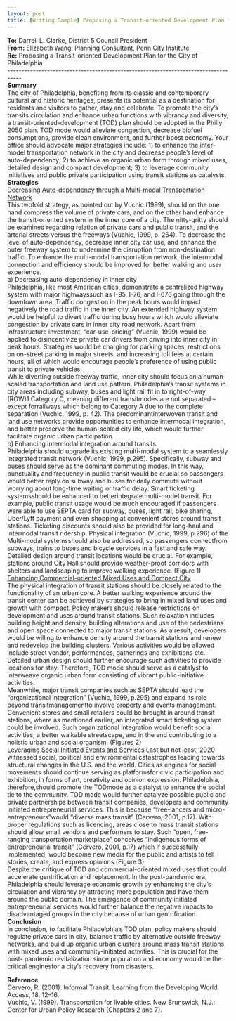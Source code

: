 ```yaml
---
layout: post
title: [Writing Sample] Proposing a Transit-oriented Development Plan for the City of Philadelphia
---
```



**To:** Darrell L. Clarke, District 5 Council President <br>
**From:** Elizabeth Wang, Planning Consultant, Penn City Institute <br>
**Re:** Proposing a Transit-oriented Development Plan for the City of Philadelphia <br>
----------------------------------------------------------------------------------- <br>
**Summary** <br>
The city of Philadelphia, benefiting from its classic and contemporary cultural and historic
heritages, presents its potential as a destination for residents and visitors to gather, stay and celebrate.
To promote the city’s transits circulation and enhance urban functions with vibrancy and diversity, a
transit-oriented-development (TOD) plan should be adopted in the Philly 2050 plan. TOD mode would
alleviate congestion, decrease biofuel consumptions, provide clean environment, and further boost
economy. Your office should advocate major strategies include: 1) to enhance the inter-model
transportation network in the city and decrease people’s level of auto-dependency; 2) to achieve an
organic urban form through mixed uses, detailed design and compact development; 3) to leverage
community initiatives and public private participation using transit stations as catalysts. <br>
**Strategies** <br>
<ins>Decreasing Auto-dependency through a Multi-modal Transportation Network</ins> <br>
This twofold strategy, as pointed out by Vuchic (1999), should on the one hand compress the
volume of private cars, and on the other hand enhance the transit-oriented system in the inner core of a
city. The nitty-gritty should be examined regarding relation of private cars and public transit, and the
arterial streets versus the freeways (Vuchic, 1999, p. 264). To decrease the level of auto-dependency,
decrease inner city car use, and enhance the outer freeway system to undermine the disruption from
non-destination traffic. To enhance the multi-modal transportation network, the intermodal connection
and efficiency should be improved for better walking and user experience. <br>
a) Decreasing auto-dependency in inner city <br>
Philadelphia, like most American cities, demonstrate a centralized highway system with major
highwayssuch as I-95, I-76, and I-676 going through the downtown area. Traffic congestion in the peak
hours would impact negatively the road traffic in the inner city. An extended highway system would be
helpful to divert traffic during busy hours which would alleviate congestion by private cars in inner city
road network. Apart from infrastructure investment, “car-use-pricing” (Vuchic, 1999) would be applied
to disincentivize private car drivers from driving into inner city in peak hours. Strategies would be
charging for parking spaces, restrictions on on-street parking in major streets, and increasing toll fees at
certain hours, all of which would encourage people’s preference of using public transit to private
vehicles. <br>
While diverting outside freeway traffic, inner city should focus on a human-scaled
transportation and land use pattern. Philadelphia’s transit systems in city areas including subway, buses
and light rail fit in to right-of-way (ROW)1 Category C, meaning different transitmodes are not separated
– except forrailways which belong to Category A due to the complete separation (Vuchic, 1999, p. 42).
The predominantinterwoven transit and land use networks provide opportunities to enhance
intermodal integration, and better preserve the human-scaled city life, which would further facilitate
organic urban participation. <br>
b) Enhancing intermodal integration around transits <br>
Philadelphia should upgrade its existing multi-modal system to a seamlessly integrated transit
network (Vuchic, 1999, p.295). Specifically, subway and buses should serve as the dominant commuting
modes. In this way, punctuality and frequency in public transit would be crucial so passengers would
better reply on subway and buses for daily commute without worrying about long-time waiting or traffic
delay. Smart ticketing systemsshould be enhanced to betterintegrate multi-model transit. For example,
public transit usage would be much encouraged if passengers were able to use SEPTA card for subway,
buses, light rail, bike sharing, Uber/Lyft payment and even shopping at convenient stores around transit
stations. Ticketing discounts should also be provided for long-haul and intermodal transit ridership.
Physical integration (Vuchic, 1999, p.296) of the Multi-modal systemsshould also be addressed,
so passengers connectfrom subways, trains to buses and bicycle services in a fast and safe way. Detailed
design around transit locations would be crucial. For example, stations around City Hall should provide
weather-proof corridors with shelters and landscaping to improve walking experience. (Figure 1) <br>
<ins>Enhancing Commercial-oriented Mixed Uses and Compact City</ins> <br>
The physical integration of transit stations should be closely related to the functionality of an
urban core. A better walking experience around the transit center can be achieved by strategies to bring
in mixed land uses and growth with compact. Policy makers should release restrictions on development
and uses around transit stations. Such relaxation includes building height and density, building
alterations and use of the pedestrians and open space connected to major transit stations. As a result,
developers would be willing to enhance density around the transit stations and renew and redevelop
the building clusters. Various activities would be allowed include street vendor, performances,
gatherings and exhibitions etc. Detailed urban design should further encourage such activities to provide
locations for stay. Therefore, TOD mode should serve as a catalyst to interweave organic urban form
consisting of vibrant public-initiative activities. <br>
Meanwhile, major transit companies such as SEPTA should lead the “organizational integration”
(Vuchic, 1999, p.295) and expand its role beyond transitmanagementto involve property and events
management. Convenient stores and small retailers could be brought in around transit stations, where
as mentioned earlier, an integrated smart ticketing system could be involved. Such organizational
integration would benefit social activities, a better walkable streetscape, and in the end contributing to
a holistic urban and social organism. (Figures 2) <br>
<ins>Leveraging Social Initiated Events and Services</ins>
Last but not least, 2020 witnessed social, political and environmental catastrophes leading
towards structural changes in the U.S. and the world. Cities as engines for social movements should
continue serving as platformsfor civic participation and exhibition, in forms of art, creativity and opinion
expression. Philadelphia, therefore,should promote the TODmode as a catalyst to enhance the social
tie to the community. TOD mode would further catalyze possible public and private partnerships
between transit companies, developers and community initiated entrepreneurial services. This is
because “free-lancers and micro-entrepreneurs”would “diverse mass transit” (Cervero, 2001, p.17).
With proper regulations such as licencing, areas close to mass transit stations should allow small
vendors and performers to stay. Such “open, free-ranging transportation marketplace” conceives
“indigenous forms of entrepreneurial transit” (Cervero, 2001, p.17) which if successfully implemented,
would become new media for the public and artists to tell stories, create, and express opinions.(Figure
3) <br>
Despite the critique of TOD and commercial-oriented mixed uses that could accelerate
gentrification and replacement. In the post-pandemic era, Philadelphia should leverage economic
growth by enhancing the city’s circulation and vibrancy by attracting more population and have them
around the public domain. The emergence of community initiated entrepreneurial services would
further balance the negative impacts to disadvantaged groups in the city because of urban
gentrification. <br>
**Conclusion** <br>
In conclusion, to facilitate Philadelphia’s TOD plan, policy makers should regulate private cars in
city, balance traffic by alternative outside freeway networks, and build up organic urban clusters around
mass transit stations with mixed uses and community-initiated activities. This is crucial for the post-
pandemic revitalization since population and economy would be the critical enginesfor a city’s recovery
from disasters. <br>

**Reference** <br>
Cervero, R. (2001). Informal Transit: Learning from the Developing World. Access, 18, 12–16. <br>
Vuchic, V. (1999). Transportation for livable cities. New Brunswick, N.J.: Center for Urban Policy
Research (Chapters 2 and 7). <br>

